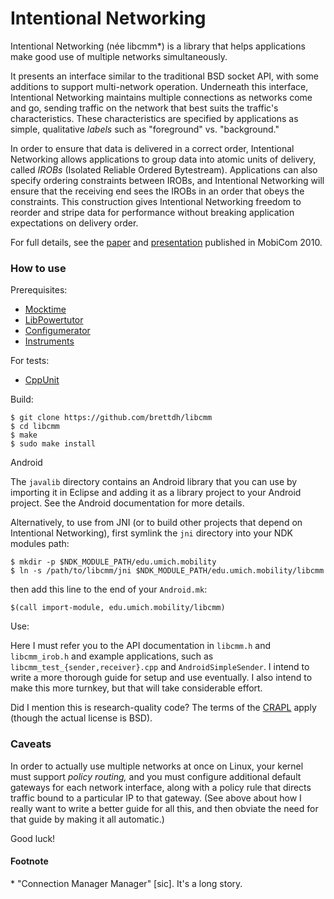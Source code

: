 # Intentional Networking

Intentional Networking (née libcmm*) is a library that helps
applications make good use of multiple networks simultaneously.

It presents an interface similar to the traditional
BSD socket API, with some additions to support multi-network
operation. Underneath this interface, Intentional Networking
maintains multiple connections as networks come and go,
sending traffic on the network that best suits the traffic's
characteristics. These characteristics are specified by
applications as simple, qualitative *labels* such as
"foreground" vs. "background."

In order to ensure that data is delivered in a correct order,
Intentional Networking allows applications to group data into
atomic units of delivery, called *IROBs* (Isolated Reliable
Ordered Bytestream). Applications can also specify ordering
constraints between IROBs, and Intentional Networking will
ensure that the receiving end sees the IROBs in an order that
obeys the constraints. This construction gives Intentional
Networking freedom to reorder and stripe data for performance
without breaking application expectations on delivery order.

For full details, see the [paper][intnw_paper] and
[presentation][intnw_talk] published in MobiCom 2010.

### How to use

Prerequisites:
- [Mocktime](http://github.com/brettdh/mocktime)
- [LibPowertutor](http://github.com/brettdh/libpowertutor)
- [Configumerator](http://github.com/brettdh/configumerator)
- [Instruments](http://github.com/brettdh/instruments)

For tests:
- [CppUnit](http://cppunit.sourceforge.net/doc/cvs/)

Build:

    $ git clone https://github.com/brettdh/libcmm
    $ cd libcmm
    $ make
    $ sudo make install

Android

The `javalib` directory contains an Android library that you can use
by importing it in Eclipse and adding it as a library project to your Android
project.  See the Android documentation for more details.

Alternatively, to use from JNI (or to build other projects that depend on
Intentional Networking), first symlink the `jni` directory into your NDK modules path:

    $ mkdir -p $NDK_MODULE_PATH/edu.umich.mobility
    $ ln -s /path/to/libcmm/jni $NDK_MODULE_PATH/edu.umich.mobility/libcmm

then add this line to the end of your `Android.mk`:

    $(call import-module, edu.umich.mobility/libcmm)

Use:

Here I must refer you to the API documentation in
`libcmm.h` and `libcmm_irob.h` and example
applications, such as `libcmm_test_{sender,receiver}.cpp`
and `AndroidSimpleSender`. I intend to write a more thorough
guide for setup and use eventually. I also intend to make
this more turnkey, but that will take considerable effort.

Did I mention this is research-quality code? The terms of the
[CRAPL][crapl] apply (though the actual license is BSD).

### Caveats

In order to actually use multiple networks at once on Linux,
your kernel must support *policy routing,* and you must configure
additional default gateways for each network interface, along
with a policy rule that directs traffic bound to a particular IP
to that gateway. (See above about how I really want to write
a better guide for all this, and then obviate the need for that
guide by making it all automatic.)

Good luck!

#### Footnote

\* "Connection Manager Manager" [sic]. It's a long story.


[intnw_paper]: http://bretthiggins.me/papers/mobicom10.pdf
[intnw_talk]: http://bretthiggins.me/papers/mobicom2010_slides_higgins.pptx
[crapl]: http://matt.might.net/articles/crapl/CRAPL-LICENSE.txt
